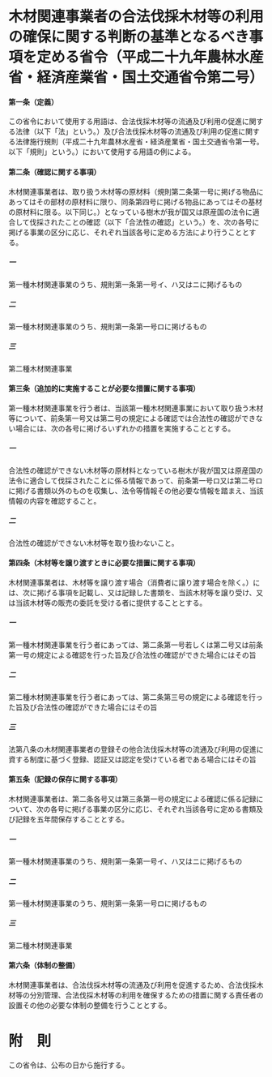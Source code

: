 # 木材関連事業者の合法伐採木材等の利用の確保に関する判断の基準となるべき事項を定める省令（平成二十九年農林水産省・経済産業省・国土交通省令第二号）
#### 第一条（定義）
この省令において使用する用語は、合法伐採木材等の流通及び利用の促進に関する法律（以下「法」という。）及び合法伐採木材等の流通及び利用の促進に関する法律施行規則（平成二十九年農林水産省・経済産業省・国土交通省令第一号。以下「規則」という。）において使用する用語の例による。
#### 第二条（確認に関する事項）
木材関連事業者は、取り扱う木材等の原材料（規則第二条第一号に掲げる物品にあってはその部材の原材料に限り、同条第四号に掲げる物品にあってはその基材の原材料に限る。以下同じ。）となっている樹木が我が国又は原産国の法令に適合して伐採されたことの確認（以下「合法性の確認」という。）を、次の各号に掲げる事業の区分に応じ、それぞれ当該各号に定める方法により行うこととする。
##### 一
第一種木材関連事業のうち、規則第一条第一号イ、ハ又はニに掲げるもの
##### 二
第一種木材関連事業のうち、規則第一条第一号ロに掲げるもの
##### 三
第二種木材関連事業
#### 第三条（追加的に実施することが必要な措置に関する事項）
第一種木材関連事業を行う者は、当該第一種木材関連事業において取り扱う木材等について、前条第一号又は第二号の規定による確認では合法性の確認ができない場合には、次の各号に掲げるいずれかの措置を実施することとする。
##### 一
合法性の確認ができない木材等の原材料となっている樹木が我が国又は原産国の法令に適合して伐採されたことに係る情報であって、前条第一号ロ又は第二号ロに掲げる書類以外のものを収集し、法令等情報その他必要な情報を踏まえ、当該情報の内容を確認すること。
##### 二
合法性の確認ができない木材等を取り扱わないこと。
#### 第四条（木材等を譲り渡すときに必要な措置に関する事項）
木材関連事業者は、木材等を譲り渡す場合（消費者に譲り渡す場合を除く。）には、次に掲げる事項を記載し、又は記録した書類を、当該木材等を譲り受け、又は当該木材等の販売の委託を受ける者に提供することとする。
##### 一
第一種木材関連事業を行う者にあっては、第二条第一号若しくは第二号又は前条第一号の規定による確認を行った旨及び合法性の確認ができた場合にはその旨
##### 二
第二種木材関連事業を行う者にあっては、第二条第三号の規定による確認を行った旨及び合法性の確認ができた場合にはその旨
##### 三
法第八条の木材関連事業者の登録その他合法伐採木材等の流通及び利用の促進に資する制度に基づく登録、認証又は認定を受けている者である場合にはその旨
#### 第五条（記録の保存に関する事項）
木材関連事業者は、第二条各号又は第三条第一号の規定による確認に係る記録について、次の各号に掲げる事業の区分に応じ、それぞれ当該各号に定める書類及び記録を五年間保存することとする。
##### 一
第一種木材関連事業のうち、規則第一条第一号イ、ハ又はニに掲げるもの
##### 二
第一種木材関連事業のうち、規則第一条第一号ロに掲げるもの
##### 三
第二種木材関連事業
#### 第六条（体制の整備）
木材関連事業者は、合法伐採木材等の流通及び利用を促進するため、合法伐採木材等の分別管理、合法伐採木材等の利用を確保するための措置に関する責任者の設置その他の必要な体制の整備を行うこととする。
# 附　則
この省令は、公布の日から施行する。
